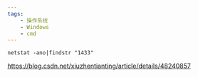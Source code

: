 ```yaml
---
tags:
    - 操作系统
    - Windows
    - cmd
---
```


```
netstat -ano|findstr "1433"
```

https://blog.csdn.net/xiuzhentianting/article/details/48240857
